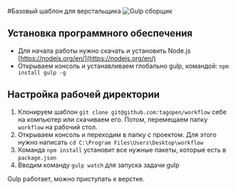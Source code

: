 #Базовый шаблон для верстальщика
![Gulp сборщик](https://github.com/tagopen/workflow/blob/master/app/img/intro.png)

## Установка программного обеспечения
* Для начала работы нужно скачать и установить Node.js [https://nodejs.org/en/](https://nodejs.org/en/)
* Открываем консоль и устанавливаем глобально gulp, командой: `npm install gulp -g`

## Настройка рабочей директории
1. Клонируем шаблон `git clone git@github.com:tagopen/workflow` себе на компьютер или скачиваем его. Потом, перемещаем папку `workflow` на рабочий стол.
2. Открываем консоль и переходим в папку с проектом. Для этого нужно написать `cd C:\Program Files\Users\Desktop\workflow`
3. Команда `npm install` установит все нужные пакеты, которые есть в `package.json`
4. Вводим команду `gulp watch` для запуска задачи gulp

Gulp работает, можно приступать к верстке.